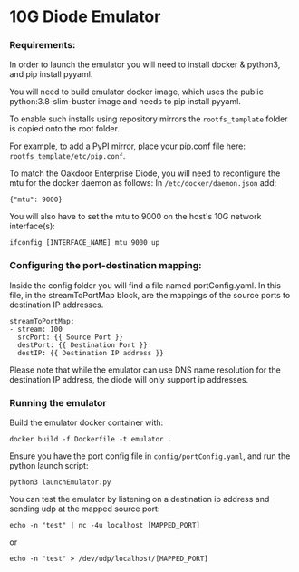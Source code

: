 # 10G Diode Emulator

### Requirements:
In order to launch the emulator you will need to install docker & python3, and pip install pyyaml.

You will need to build emulator docker image, which uses the public python:3.8-slim-buster image
and needs to pip install pyyaml.

To enable such installs using repository mirrors the `rootfs_template` folder is copied onto the root folder.

For example, to add a PyPI mirror, place your pip.conf file here: `rootfs_template/etc/pip.conf`.

To match the Oakdoor Enterprise Diode, you will need to reconfigure the mtu for the docker daemon as follows:
In `/etc/docker/daemon.json` add:

`{"mtu": 9000}`

You will also have to set the mtu to 9000 on the host's 10G network interface(s):

`ifconfig [INTERFACE_NAME] mtu 9000 up`


### Configuring the port-destination mapping:
Inside the config folder you will find a file named portConfig.yaml. In this file, in the streamToPortMap block,
are the mappings of the source ports to destination IP addresses.

    streamToPortMap:
    - stream: 100
      srcPort: {{ Source Port }}
      destPort: {{ Destination Port }}
      destIP: {{ Destination IP address }}

Please note that while the emulator can use DNS name resolution for the destination IP address,
the diode will only support ip addresses.

### Running the emulator
Build the emulator docker container with:

`docker build -f Dockerfile -t emulator .`

Ensure you have the port config file in `config/portConfig.yaml`, and run the python launch script:

`python3 launchEmulator.py`

You can test the emulator by listening on a destination ip address and sending udp at the mapped source port:

`echo -n "test" | nc -4u localhost [MAPPED_PORT]`

or

`echo -n "test" > /dev/udp/localhost/[MAPPED_PORT]`
